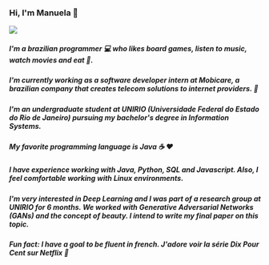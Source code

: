 ### Hi, I'm Manuela 🌟

<img src="https://www.programaria.org/wp-content/uploads/2016/11/tumblr-cachorro.gif"><img>

##### I'm a brazilian programmer 💻 who likes board games, listen to music, watch movies and eat 🍝. 
##### I'm currently working as a software developer intern at Mobicare, a brazilian company that creates telecom solutions to internet providers. 📶
##### I'm an undergraduate student at UNIRIO (Universidade Federal do Estado do Rio de Janeiro) pursuing my bachelor's degree in Information Systems.
##### My favorite programming language is Java ☕ ❤️
##### I have experience working with Java, Python, SQL and Javascript. Also, I feel comfortable working with Linux environments. 
##### I'm very interested in Deep Learning and I was part of a research group at UNIRIO for 6 months. We worked with *Generative Adversarial Networks* (GANs) and the concept of beauty. I intend to write my final paper on this topic.
##### Fun fact: I have a goal to be fluent in french. *J'adore voir la série Dix Pour Cent sur Netflix 🍿*

<!--
**manuela-blanco/manuela-blanco** is a ✨ _special_ ✨ repository because its `README.md` (this file) appears on your GitHub profile.

Here are some ideas to get you started:

- 🔭 I’m currently working on ...
- 🌱 I’m currently learning ...
- 👯 I’m looking to collaborate on ...
- 🤔 I’m looking for help with ...
- 💬 Ask me about ...
- 📫 How to reach me: ...
- 😄 Pronouns: ...
- ⚡ Fun fact: ...
-->
